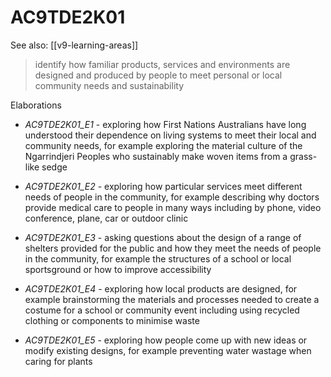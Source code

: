 
# AC9TDE2K01 

See also: [[v9-learning-areas]]

> identify how familiar products, services and environments are designed and produced by people to meet personal or local community needs and sustainability

Elaborations


- _AC9TDE2K01_E1_ - exploring how First Nations Australians have long understood their dependence on living systems to meet their local and community needs, for example exploring the material culture of the Ngarrindjeri Peoples who sustainably make woven items from a grass-like sedge

- _AC9TDE2K01_E2_ - exploring how particular services meet different needs of people in the community, for example describing why doctors provide medical care to people in many ways including by phone, video conference, plane, car or outdoor clinic

- _AC9TDE2K01_E3_ - asking questions about the design of a range of shelters provided for the public and how they meet the needs of people in the community, for example the structures of a school or local sportsground or how to improve accessibility

- _AC9TDE2K01_E4_ - exploring how local products are designed, for example brainstorming the materials and processes needed to create a costume for a school or community event including using recycled clothing or components to minimise waste

- _AC9TDE2K01_E5_ - exploring how people come up with new ideas or modify existing designs, for example preventing water wastage when caring for plants
